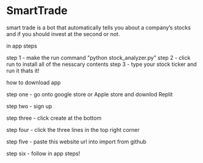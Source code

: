 # SmartTrade
smart trade is a bot that automatically tells you about a company’s stocks and if you should invest at the second or not.

in app steps

step 1 - make the run command "python stock_analyzer.py" 
step 2 - click run to install all of the nesscary contents 
step 3 - type your stock ticker and run it 
thats it!

how to download app 

step one - go onto google store or Apple store and downlod Replit

step two - sign up 

step three - click create at the bottom 

step four - click the three lines in the top right corner 

step five - paste this website url into import from github

step six - follow in app steps!
